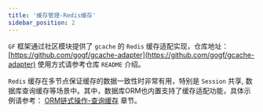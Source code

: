 ```yaml
---
title: '缓存管理-Redis缓存'
sidebar_position: 2
---
```


`GF` 框架通过社区模块提供了 `gcache` 的 `Redis` 缓存适配实现，仓库地址： [https://github.com/gogf/gcache-adapter](https://github.com/gogf/gcache-adapter) 使用方式请参考仓库 `README` 介绍。

`Redis` 缓存在多节点保证缓存的数据一致性时非常有用，特别是 `Session` 共享, 数据库查询缓存等场景中。其中，数据库ORM也内置支持了缓存适配功能，具体示例请参考： [ORM链式操作-查询缓存](output/goframe-v1.15-md/核心组件/数据库ORM/ORM链式操作-重点/ORM链式操作-查询缓存) 章节。